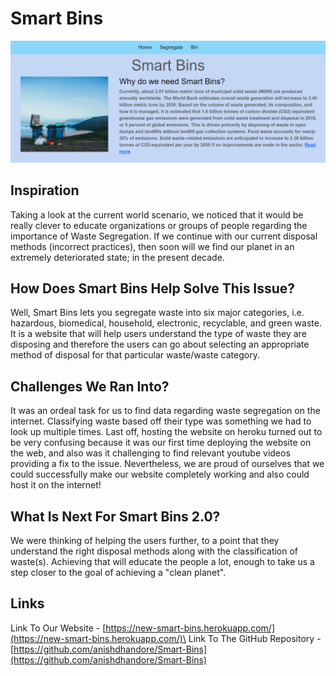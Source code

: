 # Smart Bins
![alt text](https://github.com/anishdhandore/Smart-Bins/blob/main/Project/Appmain/static/images/github.png)

## Inspiration
Taking a look at the current world scenario, we noticed that it would be really clever to educate organizations or groups of people regarding the importance of Waste Segregation. If we continue with our current disposal methods (incorrect practices), then soon will we find our planet in an extremely deteriorated state; in the present decade. 

## How Does Smart Bins Help Solve This Issue?
Well, Smart Bins lets you segregate waste into six major categories, i.e. hazardous, biomedical, household, electronic, recyclable, and green waste. It is a website that will help users understand the type of waste they are disposing and therefore the users can go about selecting an appropriate method of disposal for that particular waste/waste category. 

## Challenges We Ran Into?
It was an ordeal task for us to find data regarding waste segregation on the internet. Classifying waste based off their type was something we had to look up multiple times. Last off, hosting the website on heroku turned out to be very confusing because it was our first time deploying the website on the web, and also was it challenging to find relevant youtube videos providing a fix to the issue. Nevertheless, we are proud of ourselves that we could successfully make our website completely working and also could host it on the internet!

## What Is Next For Smart Bins 2.0?
We were thinking of helping the users further, to a point that they understand the right disposal methods along with the classification of waste(s). Achieving that will educate the people a lot, enough to take us a step closer to the goal of achieving a "clean planet".

## Links
Link To Our Website - [https://new-smart-bins.herokuapp.com/](https://new-smart-bins.herokuapp.com/)\
Link To The GitHub Repository - [https://github.com/anishdhandore/Smart-Bins](https://github.com/anishdhandore/Smart-Bins)